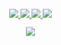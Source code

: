 <p align="center">
  <a href="https://www.linkedin.com/in/arthurdiluz/" alt="LinkedIn" target="_blank">
    <img src="https://img.shields.io/badge/-LinkedIn-0077B5?style=for-the-badge&logo=Linkedin&logoColor=white"/>
  </a>
  <a href="https://www.instagram.com/arthurdiluz/" alt="Instagram" target="_blank">
    <img src="https://img.shields.io/badge/-Instagram-E4405F?style=for-the-badge&logo=Instagram&logoColor=white"/>
  </a>
  <a href="https://t.me/arthurdiluz" alt="Telegram" target="_blank">
    <img src="https://img.shields.io/badge/Telegram-2CA5E0?style=for-the-badge&logo=telegram&logoColor=white"/>
  </a>
  <a href="mailto:arthurdiluz@outlook.com" alt="Outlook" target="_blank">
    <img src="https://img.shields.io/badge/-Outlook-0078D4?style=for-the-badge&logo=MIcrosoft%20Outlook&logoColor=white"/>
  </a>
</p>
<p align="center">
  <img src="https://github-readme-stats.vercel.app/api?username=arthurdiluz&show_icons=true&icon_color=4ebcf0&hide_border=true&theme=dark&bg_color=0D1117"/>
</p>

